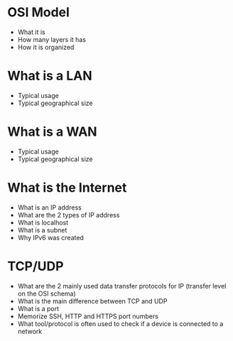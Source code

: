 # OSI Model
* What it is
* How many layers it has
* How it is organized
# What is a LAN
* Typical usage
* Typical geographical size
# What is a WAN
* Typical usage
* Typical geographical size
# What is the Internet
* What is an IP address
* What are the 2 types of IP address
* What is localhost
* What is a subnet
* Why IPv6 was created
# TCP/UDP
* What are the 2 mainly used data transfer protocols for IP (transfer level on the OSI schema)
* What is the main difference between TCP and UDP
* What is a port
* Memorize SSH, HTTP and HTTPS port numbers
* What tool/protocol is often used to check if a device is connected to a network